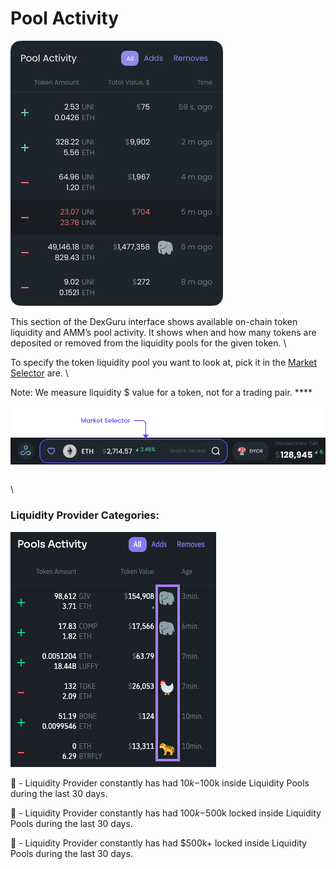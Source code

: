# Pool Activity

![](<../../.gitbook/assets/image (13).png>)



This section of the DexGuru interface shows available on-chain token liquidity and AMM’s pool activity. It shows when and how many tokens are deposited or removed from the liquidity pools for the given token. \


To specify the token liquidity pool you want to look at, pick it in the [Market Selector](https://docs.dex.guru/features/market-selector) are. \


Note: We measure liquidity $ value for a token, not for a trading pair. ****&#x20;

![](<../../.gitbook/assets/image (15).png>)

\


### Liquidity Provider Categories:

![](<../../.gitbook/assets/Screen Shot 2022-01-18 at 9.54.51 AM.png>)

🐓 - Liquidity Provider constantly has had $10k-$100k inside Liquidity Pools during the last 30 days.

🐅 - Liquidity Provider constantly has had $100k-$500k locked inside Liquidity Pools during the last 30 days.

🐘 - Liquidity Provider constantly has had $500k+ locked inside Liquidity Pools during the last 30 days.
